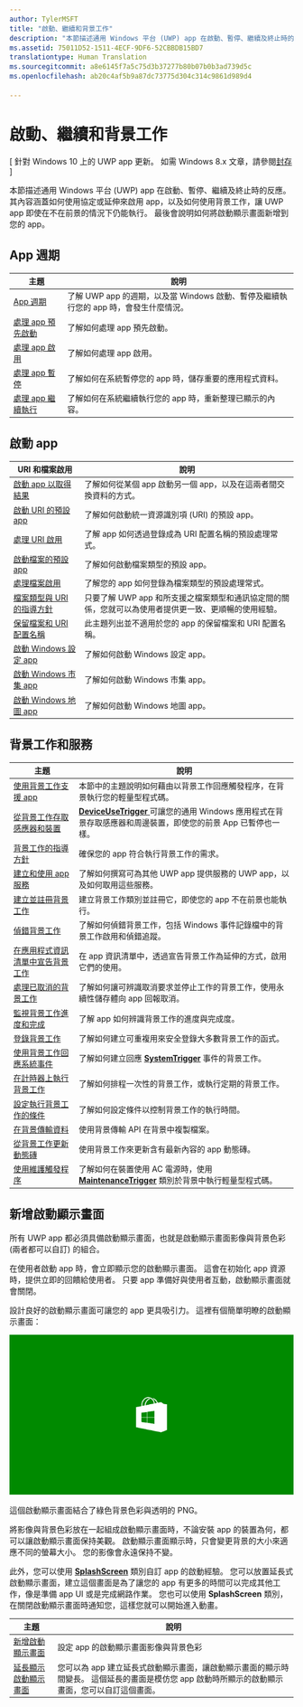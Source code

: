 ```yaml
---
author: TylerMSFT
title: "啟動、繼續和背景工作"
description: "本節描述通用 Windows 平台 (UWP) app 在啟動、暫停、繼續及終止時的反應。"
ms.assetid: 75011D52-1511-4ECF-9DF6-52CBBDB15BD7
translationtype: Human Translation
ms.sourcegitcommit: a8e6145f7a5c75d3b37277b80b07b0b3ad739d5c
ms.openlocfilehash: ab20c4af5b9a87dc73775d304c314c9861d989d4

---
```


# 啟動、繼續和背景工作


\[ 針對 Windows 10 上的 UWP app 更新。 如需 Windows 8.x 文章，請參閱[封存](http://go.microsoft.com/fwlink/p/?linkid=619132) \]


本節描述通用 Windows 平台 (UWP) app 在啟動、暫停、繼續及終止時的反應。 其內容涵蓋如何使用協定或延伸來啟用 app，以及如何使用背景工作，讓 UWP app 即使在不在前景的情況下仍能執行。 最後會說明如何將啟動顯示畫面新增到您的 app。

## App 週期

| 主題                                            | 說明                                                                                                     |
|--------------------------------------------------|-----------------------------------------------------------------------------------------------------------------|
| [App 週期](app-lifecycle.md)               | 了解 UWP app 的週期，以及當 Windows 啟動、暫停及繼續執行您的 app 時，會發生什麼情況。 |
| [處理 app 預先啟動](handle-app-prelaunch.md) | 了解如何處理 app 預先啟動。                                                                              |
| [處理 app 啟用](activate-an-app.md)     | 了解如何處理 app 啟用。                                                                             |
| [處理 app 暫停](suspend-an-app.md)         | 了解如何在系統暫停您的 app 時，儲存重要的應用程式資料。                                 |
| [處理 app 繼續執行](resume-an-app.md)           | 了解如何在系統繼續執行您的 app 時，重新整理已顯示的內容。                                        |

 

## 啟動 app


| URI 和檔案啟用                                                                         | 說明                                                                                                                                                                |
|-------------------------------------------------------------------------------------------------|----------------------------------------------------------------------------------------------------------------------------------------------------------------------------|
| [啟動 app 以取得結果](how-to-launch-an-app-for-results.md)                               | 了解如何從某個 app 啟動另一個 app，以及在這兩者間交換資料的方式。                                                                                             |
| [啟動 URI 的預設 app](launch-default-app.md)                                      | 了解如何啟動統一資源識別項 (URI) 的預設 app。                                                                                               |
| [處理 URI 啟用](handle-uri-activation.md)                                              | 了解 app 如何透過登錄成為 URI 配置名稱的預設處理常式。                                                                                          |
| [啟動檔案的預設 app](launch-the-default-app-for-a-file.md)                      | 了解如何啟動檔案類型的預設 app。                                                                                                                       |
| [處理檔案啟用](handle-file-activation.md)                                            | 了解您的 app 如何登錄為檔案類型的預設處理常式。                                                                                                  |
| [檔案類型與 URI 的指導方針](https://msdn.microsoft.com/library/windows/apps/hh700321) | 只要了解 UWP app 和所支援之檔案類型和通訊協定間的關係，您就可以為使用者提供更一致、更順暢的使用經驗。 |
| [保留檔案和 URI 配置名稱](reserved-uri-scheme-names.md)                             | 此主題列出並不適用於您的 app 的保留檔案和 URI 配置名稱。                                                                                |
| [啟動 Windows 設定 app](launch-settings-app.md)                                      | 了解如何啟動 Windows 設定 app。                                                                                                                              |
| [啟動 Windows 市集 app](launch-store-app.md)                                            | 了解如何啟動 Windows 市集 app。                                                                                                                                 |
| [啟動 Windows 地圖 app](launch-maps-app.md)                                              | 了解如何啟動 Windows 地圖 app。                                                                                                                                  |

 

## 背景工作和服務



| 主題                                                                                                            | 說明                                                                                                                                                                                   |
|------------------------------------------------------------------------------------------------------------------|-----------------------------------------------------------------------------------------------------------------------------------------------------------------------------------------------|
| [使用背景工作支援 app](support-your-app-with-background-tasks.md)                             | 本節中的主題說明如何藉由以背景工作回應觸發程序，在背景執行您的輕量型程式碼。                                                       |
| [從背景工作存取感應器和裝置](access-sensors-and-devices-from-a-background-task.md)       | [ **DeviceUseTrigger** ](https://msdn.microsoft.com/library/windows/apps/dn297337) 可讓您的通用 Windows 應用程式在背景存取感應器和周邊裝置，即使您的前景 App 已暫停也一樣。 |
| [背景工作的指導方針](guidelines-for-background-tasks.md)                                           | 確保您的 app 符合執行背景工作的需求。                                                                                                                          |
| [建立和使用 app 服務](how-to-create-and-consume-an-app-service.md)                                | 了解如何撰寫可為其他 UWP app 提供服務的 UWP app，以及如何取用這些服務。                                                                                  |
| [建立並註冊背景工作](create-and-register-a-background-task.md)                               | 建立背景工作類別並註冊它，即使您的 app 不在前景也能執行。                                                                                                 |
| [偵錯背景工作](debug-a-background-task.md)                                                           | 了解如何偵錯背景工作，包括 Windows 事件記錄檔中的背景工作啟用和偵錯追蹤。                                                                        |
| [在應用程式資訊清單中宣告背景工作](declare-background-tasks-in-the-application-manifest.md) | 在 app 資訊清單中，透過宣告背景工作為延伸的方式，啟用它們的使用。                                                                                                       |
| [處理已取消的背景工作](handle-a-cancelled-background-task.md)                                     | 了解如何讓可辨識取消要求並停止工作的背景工作，使用永續性儲存體向 app 回報取消。                                     |
| [監視背景工作進度和完成](monitor-background-task-progress-and-completion.md)           | 了解 app 如何辨識背景工作的進度與完成度。                                                                                                                     |
| [登錄背景工作](register-a-background-task.md)                                                     | 了解如何建立可重複用來安全登錄大多數背景工作的函式。                                                                                                  |
| [使用背景工作回應系統事件](respond-to-system-events-with-background-tasks.md)             | 了解如何建立回應 [**SystemTrigger**](https://msdn.microsoft.com/library/windows/apps/br224839) 事件的背景工作。                                                                         |
| [在計時器上執行背景工作](run-a-background-task-on-a-timer-.md)                                        | 了解如何排程一次性的背景工作，或執行定期的背景工作。                                                                                                          |
| [設定執行背景工作的條件](set-conditions-for-running-a-background-task.md)                 | 了解如何設定條件以控制背景工作的執行時間。                                                                                                                  |
| [在背景傳輸資料](https://msdn.microsoft.com/library/windows/apps/mt280377)                                           | 使用背景傳輸 API 在背景中複製檔案。                                                                                                                              |
| [從背景工作更新動態磚](update-a-live-tile-from-a-background-task.md)                       | 使用背景工作來更新含有最新內容的 app 動態磚。                                                                                                                      |
| [使用維護觸發程序](use-a-maintenance-trigger.md)                                                       | 了解如何在裝置使用 AC 電源時，使用 [**MaintenanceTrigger**](https://msdn.microsoft.com/library/windows/apps/hh700517) 類別於背景中執行輕量型程式碼。                             |

 

## 新增啟動顯示畫面


所有 UWP app 都必須具備啟動顯示畫面，也就是啟動顯示畫面影像與背景色彩 (兩者都可以自訂) 的組合。

在使用者啟動 app 時，會立即顯示您的啟動顯示畫面。 這會在初始化 app 資源時，提供立即的回饋給使用者。 只要 app 準備好與使用者互動，啟動顯示畫面就會關閉。

設計良好的啟動顯示畫面可讓您的 app 更具吸引力。 這裡有個簡單明瞭的啟動顯示畫面：

![啟動顯示畫面範例中縮放比例 75% 的啟動顯示畫面的螢幕擷取畫面。](images/regularsplashscreen.png)

這個啟動顯示畫面結合了綠色背景色彩與透明的 PNG。

將影像與背景色彩放在一起組成啟動顯示畫面時，不論安裝 app 的裝置為何，都可以讓啟動顯示畫面保持美觀。 啟動顯示畫面顯示時，只會變更背景的大小來適應不同的螢幕大小。 您的影像會永遠保持不變。

此外，您可以使用 [**SplashScreen**](https://msdn.microsoft.com/library/windows/apps/br224763) 類別自訂 app 的啟動經驗。 您可以放置延長式啟動顯示畫面，建立這個畫面是為了讓您的 app 有更多的時間可以完成其他工作，像是準備 app UI 或是完成網路作業。 您也可以使用 **SplashScreen** 類別，在關閉啟動顯示畫面時通知您，這樣您就可以開始進入動畫。

| 主題                                                                          | 說明                                                                                                                                                                                       |
|--------------------------------------------------------------------------------|---------------------------------------------------------------------------------------------------------------------------------------------------------------------------------------------------|
| [新增啟動顯示畫面](add-a-splash-screen.md)                                 | 設定 app 的啟動顯示畫面影像與背景色彩                                                                                                                                          |
| [延長顯示啟動顯示畫面](create-a-customized-splash-screen.md) | 您可以為 app 建立延長式啟動顯示畫面，讓啟動顯示畫面的顯示時間變長。 這個延長的畫面是模仿您 app 啟動時所顯示的啟動顯示畫面，您可以自訂這個畫面。 |

 

 

 



<!--HONumber=Jul16_HO1-->


